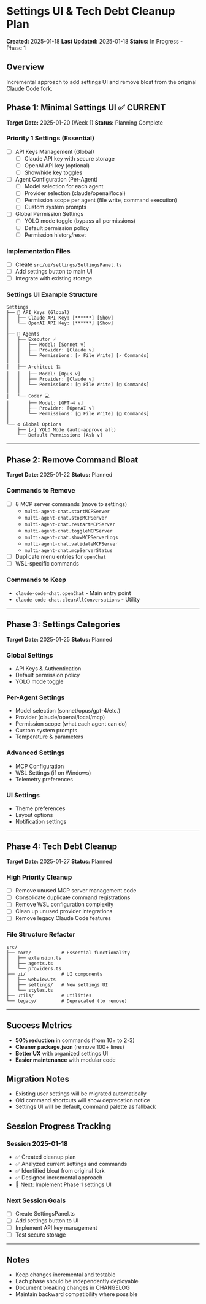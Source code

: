# Settings UI & Tech Debt Cleanup Plan
**Created:** 2025-01-18
**Last Updated:** 2025-01-18
**Status:** In Progress - Phase 1

## Overview
Incremental approach to add settings UI and remove bloat from the original Claude Code fork.

## Phase 1: Minimal Settings UI ✅ CURRENT
**Target Date:** 2025-01-20 (Week 1)
**Status:** Planning Complete

### Priority 1 Settings (Essential)
- [ ] API Keys Management (Global)
  - [ ] Claude API key with secure storage
  - [ ] OpenAI API key (optional)
  - [ ] Show/hide key toggles

- [ ] Agent Configuration (Per-Agent)
  - [ ] Model selection for each agent
  - [ ] Provider selection (claude/openai/local)
  - [ ] Permission scope per agent (file write, command execution)
  - [ ] Custom system prompts

- [ ] Global Permission Settings
  - [ ] YOLO mode toggle (bypass all permissions)
  - [ ] Default permission policy
  - [ ] Permission history/reset

### Implementation Files
- [ ] Create `src/ui/settings/SettingsPanel.ts`
- [ ] Add settings button to main UI
- [ ] Integrate with existing storage

### Settings UI Example Structure
```
Settings
├── 🔑 API Keys (Global)
│   ├── Claude API Key: [******] [Show]
│   └── OpenAI API Key: [******] [Show]
│
├── 🤖 Agents
│   ├── Executor ⚡
│   │   ├── Model: [Sonnet v]
│   │   ├── Provider: [Claude v]
│   │   └── Permissions: [✓ File Write] [✓ Commands]
│   │
│   ├── Architect 🏗️
│   │   ├── Model: [Opus v]
│   │   ├── Provider: [Claude v]
│   │   └── Permissions: [□ File Write] [□ Commands]
│   │
│   └── Coder 💻
│       ├── Model: [GPT-4 v]
│       ├── Provider: [OpenAI v]
│       └── Permissions: [□ File Write] [□ Commands]
│
└── ⚙️ Global Options
    ├── [✓] YOLO Mode (auto-approve all)
    └── Default Permission: [Ask v]
```

---

## Phase 2: Remove Command Bloat
**Target Date:** 2025-01-22
**Status:** Planned

### Commands to Remove
- [ ] 8 MCP server commands (move to settings)
  - `multi-agent-chat.startMCPServer`
  - `multi-agent-chat.stopMCPServer`
  - `multi-agent-chat.restartMCPServer`
  - `multi-agent-chat.toggleMCPServer`
  - `multi-agent-chat.showMCPServerLogs`
  - `multi-agent-chat.validateMCPServer`
  - `multi-agent-chat.mcpServerStatus`
- [ ] Duplicate menu entries for `openChat`
- [ ] WSL-specific commands

### Commands to Keep
- `claude-code-chat.openChat` - Main entry point
- `claude-code-chat.clearAllConversations` - Utility

---

## Phase 3: Settings Categories
**Target Date:** 2025-01-25
**Status:** Planned

### Global Settings
- API Keys & Authentication
- Default permission policy
- YOLO mode toggle

### Per-Agent Settings
- Model selection (sonnet/opus/gpt-4/etc.)
- Provider (claude/openai/local/mcp)
- Permission scope (what each agent can do)
- Custom system prompts
- Temperature & parameters

### Advanced Settings
- MCP Configuration
- WSL Settings (if on Windows)
- Telemetry preferences

### UI Settings
- Theme preferences
- Layout options
- Notification settings

---

## Phase 4: Tech Debt Cleanup
**Target Date:** 2025-01-27
**Status:** Planned

### High Priority Cleanup
- [ ] Remove unused MCP server management code
- [ ] Consolidate duplicate command registrations
- [ ] Remove WSL configuration complexity
- [ ] Clean up unused provider integrations
- [ ] Remove legacy Claude Code features

### File Structure Refactor
```
src/
├── core/           # Essential functionality
│   ├── extension.ts
│   ├── agents.ts
│   └── providers.ts
├── ui/             # UI components
│   ├── webview.ts
│   ├── settings/   # New settings UI
│   └── styles.ts
├── utils/          # Utilities
└── legacy/         # Deprecated (to remove)
```

---

## Success Metrics
- **50% reduction** in commands (from 10+ to 2-3)
- **Cleaner package.json** (remove 100+ lines)
- **Better UX** with organized settings UI
- **Easier maintenance** with modular code

## Migration Notes
- Existing user settings will be migrated automatically
- Old command shortcuts will show deprecation notice
- Settings UI will be default, command palette as fallback

## Session Progress Tracking

### Session 2025-01-18
- ✅ Created cleanup plan
- ✅ Analyzed current settings and commands
- ✅ Identified bloat from original fork
- ✅ Designed incremental approach
- 🔄 Next: Implement Phase 1 settings UI

### Next Session Goals
- [ ] Create SettingsPanel.ts
- [ ] Add settings button to UI
- [ ] Implement API key management
- [ ] Test secure storage

---

## Notes
- Keep changes incremental and testable
- Each phase should be independently deployable
- Document breaking changes in CHANGELOG
- Maintain backward compatibility where possible